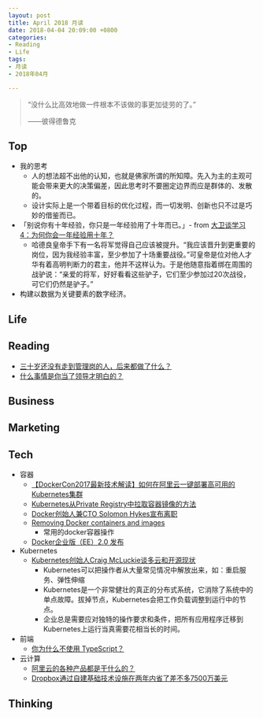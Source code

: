 ```yaml
---
layout: post
title: April 2018 月读
date: 2018-04-04 20:09:00 +0800
categories:
- Reading
- Life
tags:
- 月读
- 2018年04月

---
```


<blockquote class="blockquote-center">
<p>“没什么比高效地做一件根本不该做的事更加徒劳的了。”</p>
<p>——彼得德鲁克</p>
</blockquote>

## Top

- 我的思考
	- 人的想法超不出他的认知，也就是佛家所谓的所知障。先入为主的主观可能会带来更大的决策偏差，因此思考时不要圈定边界而应是群体的、发散的。
	- 设计实际上是一个带着目标的优化过程，而一切发明、创新也只不过是巧妙的借鉴而已。
- 「别说你有十年经验，你只是一年经验用了十年而已。」- from [大卫谈学习4：为何你会一年经验用十年？](http://blog.51cto.com/davidzhang33/1313940)
	- 哈德良皇帝手下有一名将军觉得自己应该被提升。“我应该晋升到更重要的岗位，因为我经验丰富，至少参加了十场重要战役。”可皇帝是位对他人才华有着高明判断力的君主，他并不这样认为。于是他随意指着绑在周围的战驴说：“亲爱的将军，好好看看这些驴子，它们至少参加过20次战役，可它们仍然是驴子。”
- 构建以数据为关键要素的数字经济。

## Life


## Reading

- [三十岁还没有走到管理岗的人，后来都做了什么？](https://www.zhihu.com/question/63843461/answer/214365527)
- [什么事情是你当了领导才明白的？](https://www.zhihu.com/question/68467783)


## Business

## Marketing


## Tech

- 容器
	- [【DockerCon2017最新技术解读】如何在阿里云一键部署高可用的Kubernetes集群](https://yq.aliyun.com/articles/91379)
	- [Kubernetes从Private Registry中拉取容器镜像的方法](https://tonybai.com/2016/11/16/how-to-pull-images-from-private-registry-on-kubernetes-cluster/)
	- [Docker创始人兼CTO Solomon Hykes宣布离职](https://mp.weixin.qq.com/s?__biz=MzIzNjUxMzk2NQ==&mid=2247486049&idx=1&sn=f151a6d1137f759e7f8a7616b6504580)
	- [Removing Docker containers and images](https://zaiste.net/posts/removing_docker_containers/)
		- 常用的docker容器操作
	- [Docker企业版（EE）2.0 发布](https://mp.weixin.qq.com/s?__biz=MzIzNjUxMzk2NQ==&mid=2247489229&idx=1&sn=554030d03edb717c767eb53c659f72d3)
- Kubernetes
	- [Kubernetes创始人Craig McLuckie谈多云和开源现状](http://www.infoq.com/cn/news/2018/04/kubernetes-mcluckie)
		- Kubernetes可以把操作者从大量常见情况中解放出来，如：重启服务、弹性伸缩
		- Kubernetes是一个非常健壮的真正的分布式系统，它消除了系统中的单点故障。拔掉节点，Kubernetes会把工作负载调整到运行中的节点。
		- 企业总是需要应对独特的操作要求和条件，把所有应用程序迁移到Kubernetes上运行当真需要花相当长的时间。
- 前端
	- [你为什么不使用 TypeScript？](https://www.zhihu.com/question/273619114)
- 云计算
	- [阿里云的各种产品都是干什么的？](https://www.zhihu.com/question/24795126/answer/41691845)
	- [Dropbox通过自建基础技术设施在两年内省了差不多7500万美元](http://www.infoq.com/cn/news/2018/04/Dropbox-7500)


## Thinking

